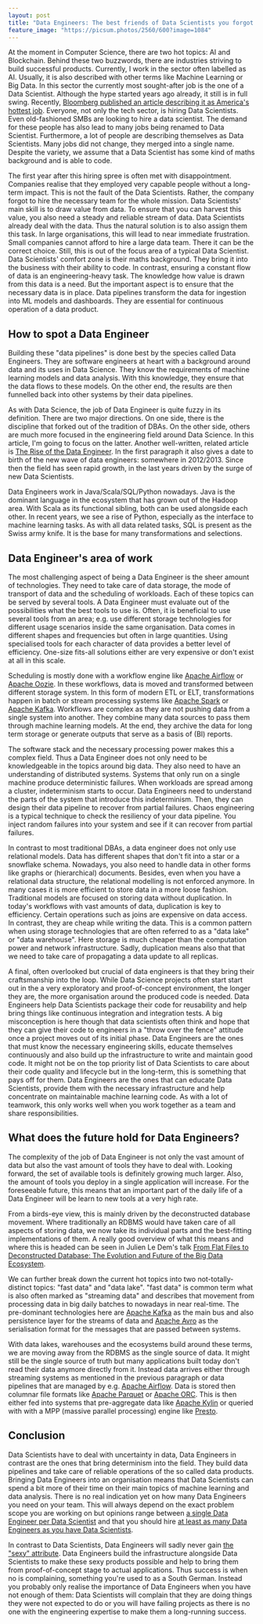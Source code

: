 ```yaml
---
layout: post
title: "Data Engineers: The best friends of Data Scientists you forgot to hire."
feature_image: "https://picsum.photos/2560/600?image=1084"
---
```


At the moment in Computer Science, there are two hot topics: AI and Blockchain.
Behind these two buzzwords, there are industries striving to build successful products.
Currently, I work in the sector often labelled as AI.
Usually, it is also described with other terms like Machine Learning or Big Data.
In this sector the currently most sought-after job is the one of a Data Scientist.
Although the hype started years ago already, it still is in full swing.
Recently, [Bloomberg published an article describing it as America's hottest job](https://www.bloomberg.com/news/articles/2018-05-18/-sexiest-job-ignites-talent-wars-as-demand-for-data-geeks-soars).
Everyone, not only the tech sector, is hiring Data Scientists.
Even old-fashioned SMBs are looking to hire a data scientist.
The demand for these people has also lead to many jobs being renamed to Data Scientist.
Furthermore, a lot of people are describing themselves as Data Scientists.
Many jobs did not change, they merged into a single name.
Despite the variety, we assume that a Data Scientist has some kind of maths background and is able to code.

The first year after this hiring spree is often met with disappointment.
Companies realise that they employed very capable people without a long-term impact.
This is not the fault of the Data Scientists.
Rather, the company forgot to hire the necessary team for the whole mission.
Data Scientists' main skill is to draw value from data.
To ensure that you can harvest this value, you also need a steady and reliable stream of data.
Data Scientists already deal with the data.
Thus the natural solution is to also assign them this task.
In large organisations, this will lead to near immediate frustration.
Small companies cannot afford to hire a large data team.
There it can be the correct choice.
Still, this is out of the focus area of a typical Data Scientist.
Data Scientists' comfort zone is their maths background.
They bring it into the business with their ability to code.
In contrast, ensuring a constant flow of data is an engineering-heavy task.
The knowledge how value is drawn from this data is a need.
But the important aspect is to ensure that the necessary data is in place.
Data pipelines transform the data for ingestion into ML models and dashboards.
They are essential for continuous operation of a data product.

How to spot a Data Engineer
---------------------------

Building these "data pipelines" is done best by the species called Data Engineers.
They are software engineers at heart with a background around data and its uses in Data Science.
They know the requirements of machine learning models and data analysis.
With this knowledge, they ensure that the data flows to these models.
On the other end, the results are then funnelled back into other systems by their data pipelines.

As with Data Science, the job of Data Engineer is quite fuzzy in its definition.
There are two major directions.
On one side, there is the discipline that forked out of the tradition of DBAs.
On the other side, others are much more focused in the engineering field around Data Science.
In this article, I'm going to focus on the latter.
Another well-written, related article is [The Rise of the Data Engineer](https://medium.freecodecamp.org/the-rise-of-the-data-engineer-91be18f1e603).
In the first paragraph it also gives a date to birth of the new wave of data engineers: somewhere in 2012/2013.
Since then the field has seen rapid growth, in the last years driven by the surge of new Data Scientists.

Data Engineers work in Java/Scala/SQL/Python nowadays.
Java is the dominant language in the ecosystem that has grown out of the Hadoop area.
With Scala as its functional sibling, both can be used alongside each other.
In recent years, we see a rise of Python, especially as the interface to machine learning tasks.
As with all data related tasks, SQL is present as the Swiss army knife.
It is the base for many transformations and selections.

Data Engineer's area of work
----------------------------

The most challenging aspect of being a Data Engineer is the sheer amount of technologies.
They need to take care of data storage, the mode of transport of data and the scheduling of workloads.
Each of these topics can be served by several tools.
A Data Engineer must evaluate out of the possibilities what the best tools to use is.
Often, it is beneficial to use several tools from an area; e.g. use different storage technologies for different usage scenarios inside the same organisation.
Data comes in different shapes and frequencies but often in large quantities.
Using specialised tools for each character of data provides a better level of efficiency.
One-size fits-all solutions either are very expensive or don't exist at all in this scale.

Scheduling is mostly done with a workflow engine like [Apache Airflow](https://airflow.apache.org/) or [Apache Oozie](https://oozie.apache.org/).
In these workflows, data is moved and transformed between different storage system.
In this form of modern ETL or ELT, transformations happen in batch or stream processing systems like [Apache Spark](https://spark.apache.org/) or [Apache Kafka](https://kafka.apache.org/).
Workflows are complex as they are not pushing data from a single system into another.
They combine many data sources to pass them through machine learning models.
At the end, they archive the data for long term storage or generate outputs that serve as a basis of (BI) reports.

The software stack and the necessary processing power makes this a complex field.
Thus a Data Engineer does not only need to be knowledgeable in the topics around big data.
They also need to have an understanding of distributed systems.
Systems that only run on a single machine produce deterministic failures.
When workloads are spread among a cluster, indeterminism starts to occur.
Data Engineers need to understand the parts of the system that introduce this indeterminism.
Then, they can design their data pipeline to recover from partial failures.
Chaos engineering is a typical technique to check the resiliency of your data pipeline.
You inject random failures into your system and see if it can recover from partial failures.

In contrast to most traditional DBAs, a data engineer does not only use relational models.
Data has different shapes that don't fit into a star or a snowflake schema.
Nowadays, you also need to handle data in other forms like graphs or (hierarchical) documents.
Besides, even when you have a relational data structure, the relational modelling is not enforced anymore.
In many cases it is more efficient to store data in a more loose fashion.
Traditional models are focused on storing data without duplication.
In today's workflows with vast amounts of data, duplication is key to efficiency.
Certain operations such as joins are expensive on data access.
In contrast, they are cheap while writing the data.
This is a common pattern when using storage technologies that are often referred to as a "data lake" or "data warehouse".
Here storage is much cheaper than the computation power and network infrastructure.
Sadly, duplication means also that that we need to take care of propagating a data update to all replicas.

A final, often overlooked but crucial of data engineers is that they bring their craftsmanship into the loop.
While Data Science projects often start start out in the a very exploratory and proof-of-concept environment, the longer they are, the more organisation around the produced code is needed.
Data Engineers help Data Scientists package their code for reusability and help bring things like continuous integration and integration tests.
A big misconception is here though that data scientists often think and hope that they can give their code to engineers in a "throw over the fence" attitude once a project moves out of its initial phase.
Data Engineers are the ones that must know the necessary engineering skills, educate themselves continuously and also build up the infrastructure to write and maintain good code.
It might not be on the top priority list of Data Scientists to care about their code quality and lifecycle but in the long-term, this is something that pays off for them.
Data Engineers are the ones that can educate Data Scientists, provide them with the necessary infrastructure and help concentrate on maintainable machine learning code.
As with a lot of teamwork, this only works well when you work together as a team and share responsibilities.

What does the future hold for Data Engineers?
---------------------------------------------

The complexity of the job of Data Engineer is not only the vast amount of data but also the vast amount of tools they have to deal with. Looking forward, the set of available tools is definitely growing much larger. Also, the amount of tools you deploy in a single application will increase. For the foreseeable future, this means that an important part of the daily life of a Data Engineer will be learn to new tools at a very high rate.

From a birds-eye view, this is mainly driven by the deconstructed database movement. Where traditionally an RDBMS would have taken care of all aspects of storing data, we now take its individual parts and the best-fitting implementations of them. A really good overview of what this means and where this is headed can be seen in Julien Le Dem's talk [From Flat Files to Deconstructed Database: The Evolution and Future of the Big Data Ecosystem](https://www.dataengconf.com/from-flat-files-to-deconstructed-database-the-evolution-and-future-of-the-big-data-ecosystem).

We can further break down the current hot topics into two not-totally-distinct topics: "fast data" and "data lake". "fast data" is common term what is also often marked as "streaming data" and describes that movement from processing data in big daily batches to nowadays in near real-time. The pre-dominant technologies here are [Apache Kafka](http://kafka.apache.org/) as the main bus and also persistence layer for the streams of data and [Apache Avro](https://avro.apache.org/) as the serialisation format for the messages that are passed between systems.

With data lakes, warehouses and the ecosystems build around these terms, we are moving away from the RDBMS as the single source of data. It might still be the single source of truth but many applications built today don't read their data anymore directly from it. Instead data arrives either through streaming systems as mentioned in the previous paragraph or data pipelines that are managed by e.g. [Apache Airflow](https://airflow.apache.org/). Data is stored then columnar file formats like [Apache Parquet](https://parquet.apache.org/) or [Apache ORC](https://orc.apache.org/). This is then either fed into systems that pre-aggregate data like [Apache Kylin](http://kylin.apache.org/) or queried with with a MPP (massive parallel processing) engine like [Presto](https://prestodb.io/).

Conclusion
----------

Data Scientists have to deal with uncertainty in data, Data Engineers in contrast are the ones that bring determinism into the field.
They build data pipelines and take care of reliable operations of the so called data products.
Bringing Data Engineers into an organisation means that Data Scientists can spend a bit more of their time on their main topics of machine learning and data analysis.
There is no real indication yet on how many Data Engineers you need on your team.
This will always depend on the exact problem scope you are working on but opinions range between [a single Data Engineer per Data Scientist](http://www.bigdatainstitute.io/books/data-engineering-teams-book/) and that you should hire [at least as many Data Engineers as you have Data Scientists](https://www.datanami.com/2018/02/05/2018-will-year-data-engineer/).

In contrast to Data Scientists, Data Engineers will sadly never gain [the "sexy" attribute](https://hbr.org/2012/10/data-scientist-the-sexiest-job-of-the-21st-century).
Data Engineers build the infrastructure alongside Data Scientists to make these sexy products possible and help to bring them from proof-of-concept stage to actual applications.
Thus success is when no is complaining, something you're used to as a South German.
Instead you probably only realise the importance of Data Engineers when you have not enough of them: Data Scientists will complain that they are doing things they were not expected to do or you will have failing projects as there is no one with the engineering expertise to make them a long-running success.
